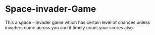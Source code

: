 # Space-invader-Game
This  a space - invader game which has certain level of chances unless invaders come across you and it timely count your  scores also.
